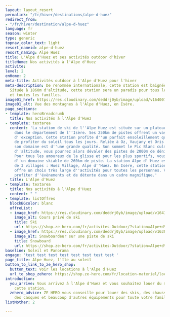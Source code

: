 ```yaml
---
layout: layout_resort
permalink: "/fr/hiver/destinations/alpe-d-huez"
redirect_from:
- "/fr/hiver/destination/alpe-d-huez"
language: fr
season: winter
type: generic
topnav_color_text: light
resort_nameid: alpe-d-huez
resort_naming: Alpe Huez
title: L'Alpe d'Huez et ses activités outdoor d'hiver
titleHome: Nos activités à l'Alpe d'Huez
activite: 
level: 2
enHome: 2
meta-title: Activités outdoor à l'Alpe d'Huez pour l'hiver
meta-description: De renommée internationale, cette station est baignée par le soleil.
  Située à 1860m d'altitude, cette station sera un paradis pour tous les sportifs
  et toutes les familles.
image01_href: https://res.cloudinary.com/deddrj0yb/image/upload/v1640072447/website/resorts/alpe%20d%27huez/filip-bunkens-iQA5fUR3vHg-unsplash_zwsee6.jpg
image01_alt: Vue des montagnes à l'Alpe d'Huez, en Isère.
page_sections:
- template: heroBreadcrumb
  title: Nos activités à l'Alpe d'Huez
- template: textarea
  content: 'La station de ski de l''Alpe Huez est située sur un plateau à 1800m d''altitude
    dans le département de l''Isère. Ses 250km de pistes offrent un vaste domaine
    d''exception. Cette station profite d''un parfait ensoleillement qui permettra
    de profiter du soleil tous les jours. Reliée à Oz, Vaujany et Oris en Oisans,
    son domaine est d''une grande qualité. Son sommet le Pic Blanc culmine à 3330m
    d''altitude, vous pourrez alors dévaler des pistes de 2000m de dénivelé négatif.
    Pour tous les amoureux de la glisse et pour les plus sportifs, vous profiterez
    d''un domaine skiable de 260km de piste. La station Alpe d''Huez est composée
    de 3 villages : Huez Village, Alpe d''Huez. En Isère, cette station ensoleillée
    offre un choix très large d''activités pour toutes les personnes. Vous pourrez
    profiter d''évènements et de détente dans un cadre magnifique.'
  title: L'Alpe d'Huez
- template: textarea
  title: Nos activités à l'Alpe d'Huez
  content: " "
- template: listOffres
  blockBGcolor: blanc
  offreList:
  - image_href: https://res.cloudinary.com/deddrj0yb/image/upload/v1641825166/website/winter/debuter-le-ski-pour-adultes-avec-prosneige-_dou0sp.jpg
    image_alt: Cours privé de ski
    title: Ski
    url: https://shop.ze-hero.com/fr/activites-Outdoor/?station=Alpe+d%27Huez&calessonstype=all&catypegenderlistsummer=all&calessonsactivitytype=Ski&start-date=
  - image_href: https://res.cloudinary.com/deddrj0yb/image/upload/v1638883536/website/winter/Snowboard-descente-glisse_p5fb2b.jpg
    image_alt: Snowboardeur sur une piste de ski
    title: Snowboard
    url: https://shop.ze-hero.com/fr/activites-Outdoor/?station=Alpe+d%27Huez&calessonstype=all&catypegenderlistsummer=all&calessonsactivitytype=Snowboard&start-date=
baseline: Soleil et Panorama
engage: 'test test test test test test test test '
page_title: Alpe Huez, l'île au soleil
button_to_link_to_ze_hero_shop:
  button_text: Voir les locations à l'Alpe d'Huez
  url_to_shop_zehero: https://shop.ze-hero.com/fr/location-materiel/location-ski/location-ski-enfant?station=alpes-dhuez&equipmentslug=%2Flocation-ski&rental_quality=0&oldslug=%2Flocation-ski&subslug=%2Flocation-ski-adulte&start-date=25%2F12%2F2021&number_rental_days=1
introduction:
  you_arrive: Vous arrivez à l'Alpe d'Huez et vous souhaitez louer du matériel dans
    cette station.
  zehero_advice: ZE HERO vous conseille pour louer des skis, des chaussures de ski,
    des casques et beaucoup d'autres équipements pour toute votre famille
listMother: 2

---
```

